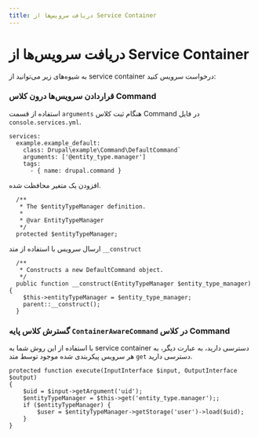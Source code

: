 ```yaml
---
title: دریافت سرویس‌ها از Service Container
---
```

# دریافت سرویس‌ها از Service Container

به شیوه‌های زیر می‌توانید از service container درخواست سرویس کنید:

### قراردادن سرویس‌ها درون کلاس Command

استفاده از قسمت `arguments` هنگام ثبت کلاس Command در فایل `console.services.yml`.
```
services:
  example.example_default:
    class: Drupal\example\Command\DefaultCommand`
    arguments: ['@entity_type.manager']
    tags:
      - { name: drupal.command }
```

افزودن یک متغیر محافظت شده.
```
  /**
   * The $entityTypeManager definition.
   *
   * @var EntityTypeManager
   */
  protected $entityTypeManager;
```

ارسال سرویس با استفاده از متد `__construct`
```
  /**
   * Constructs a new DefaultCommand object.
   */
  public function __construct(EntityTypeManager $entity_type_manager) {
    $this->entityTypeManager = $entity_type_manager;
    parent::__construct();
  }
```

### گسترش کلاس پایه `ContainerAwareCommand` در کلاس Command

با استفاده از این روش شما به service container دسترسی دارید، به عبارت دیگر، به هر سرویس پیکربندی شده موجود توسط متد `get` دسترسی دارید.

```
protected function execute(InputInterface $input, OutputInterface $output)
{
    $uid = $input->getArgument('uid');
    $entityTypeManager = $this->get('entity_type.manager');;
    if ($entityTypeManager) {
        $user = $entityTypeManager->getStorage('user')->load($uid);
    }
}
```

